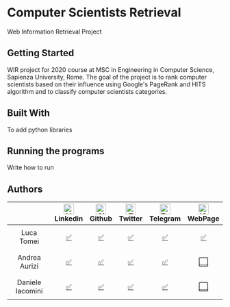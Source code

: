 # Computer Scientists Retrieval
Web Information Retrieval Project 

## Getting Started

WIR project for 2020 course at MSC in Engineering in Computer Science, Sapienza University, Rome. 
The goal of the project is to rank computer scientists based on their influence using Google's PageRank and HITS algorithm and to classify computer scientists categories.


## Built With

To add python libraries

## Running the programs

Write how to run 

## Authors

| |[<img src="https://img.icons8.com/cute-clipart/64/000000/linkedin.png" alt="Linkedin" width="24px" height="24px" />](https://lucatomei.github.io)</br>Linkedin | [<img src="https://img.icons8.com/fluent/48/000000/github.png" alt="Github" width="24px" height="24px" />](https://lucatomei.github.io)</br>Github | [<img src="https://www.postpickr.com/wp-content/uploads/2018/03/twitter-icon.png" alt="Twitter" width="24px" height="24px" />](https://lucatomei.github.io)</br>Twitter | [<img src="https://img.icons8.com/fluent/48/000000/telegram-app.png" alt="Telegram" width="24px" height="24px" />](https://lucatomei.github.io)</br>Telegram | [<img src="https://raw.githubusercontent.com/alrra/browser-logos/master/src/safari-ios/safari-ios_48x48.png" alt="iOS Safari" width="24px" height="24px" />](https://lucatomei.github.io)</br>WebPage |
| :---------: | :---------: | :---------: | :---------: | :---------: | :---------: |
|Luca Tomei| <p align="center">[✅](https://www.linkedin.com/in/luca-tomei-760296ab/)</p>| <p align="center">[✅](https://github.com/LucaTomei/)</p>| <p align="center">[✅](https://twitter.com/LucaTomei1995)</p>| <p align="center">[✅](https://twitter.com/LucaTomei1995)</p>| <p align="center">[✅](https://lucatomei.github.io)</p>|
|Andrea Aurizi| <p align="center">[✅](https://www.linkedin.com/in/andrea-aurizi-66a1351a6/)</p>|  <p align="center">[✅](https://www.linkedin.com/in/andrea-aurizi-66a1351a6/)</p>|  <p align="center">[✅](https://www.linkedin.com/in/andrea-aurizi-66a1351a6/)</p>|  <p align="center">[✅](https://www.linkedin.com/in/andrea-aurizi-66a1351a6/)</p>|  <p align="center">[⬜️]()</p>| 
|Daniele Iacomini| <p align="center">[✅](https://www.linkedin.com/in/daniele-iacomini-12a93819a/)</p>| <p align="center">[✅](https://www.linkedin.com/in/daniele-iacomini-12a93819a/)</p>| <p align="center">[✅](https://www.linkedin.com/in/daniele-iacomini-12a93819a/)</p>| <p align="center">[✅](https://www.linkedin.com/in/daniele-iacomini-12a93819a/)</p>| <p align="center">[⬜️]()</p>| 
